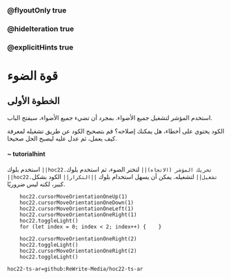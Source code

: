 ### @flyoutOnly true
### @hideIteration true
### @explicitHints true


# قوة الضوء

## الخطوة الأولى
استخدم المؤشر لتشغيل جميع الأضواء. بمجرد أن تضيء جميع الأضواء، سيفتح الباب.

الكود يحتوي على أخطاء، هل يمكنك إصلاحه؟ قم بتصحيح الكود عن طريق تشغيله لمعرفة كيف يعمل، ثم عدل عليه ليصبح الحل صحيحا.

#### ~ tutorialhint  
استخدم بلوك ``||hoc22.تحريك المؤشر (الاتجاه)||`` لتختر الضوء، ثم استخدم بلوك  ``||hoc22.تشغيل||`` لتشغيله. يمكن أن يسهل استخدام بلوك ``||التكرار||`` الكود بشكل كبير، لكنه ليس ضروريًا.


```ghost
    hoc22.cursorMoveOrientationOneUp(1)
    hoc22.cursorMoveOrientationOneDown(1)
    hoc22.cursorMoveOrientationOneLeft(1)
    hoc22.cursorMoveOrientationOneRight(1)
    hoc22.toggleLight()
    for (let index = 0; index < 2; index++) {    }
```
```template  
    hoc22.cursorMoveOrientationOneRight(2)   
    hoc22.toggleLight() 
    hoc22.cursorMoveOrientationOneRight(2)   
    hoc22.toggleLight()        
```
```package
hoc22-ts-ar=github:ReWrite-Media/hoc22-ts-ar
```